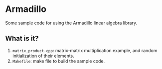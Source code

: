 # Armadillo
Some sample code for using the Armadillo linear algebra library.

## What is it?
1. `matrix_product.cpp`: matrix-matrix multiplication example, and
    random initialization of their elements.
1. `Makefile`: make file to build the sample code.
